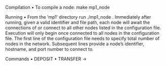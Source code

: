 Compilation
•	To compile a node: make mp1_node

Running
•	From the ‘mp1’ directory run ./mp1_node <identifier>  <configuration file path>. Immediately after running, given a valid identifier and file path, each node will await the connections of or connect to all other nodes listed in the configuration file. Execution will only begin once connected to all nodes in the configuration file. The first line of the configuration file needs to specify total number of nodes in the network. Subsequent lines provide a node’s identifier, hostname, and port number to connect to.

Commands
•	DEPOSIT <alphabetical account name> <numerical amount>
• TRANSFER <account name> -> <account name>
